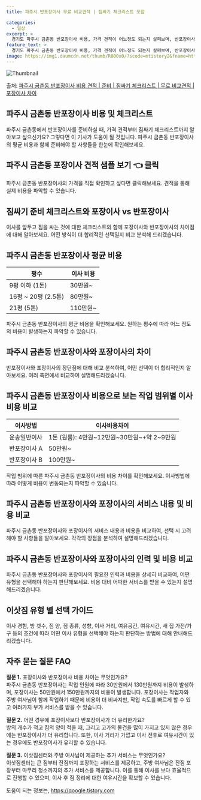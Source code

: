 ```yaml
---
title: 파주시 반포장이사 무료 비교견적 | 짐싸기 체크리스트 포함

categories:
  - 일상
excerpt: >
  경기도 파주시 금촌동 반포장이사 비용, 가격 견적이 어느정도 되는지 살펴보며, 반포장이사를 준비함에 있어 짐싸기 준비 체크리스트가 무엇인지 보겠습니다. 마지막으로 포장이사와 차이점을 통해 무료 비교견적으로 어떤 것이 더 합리적인 선택인지 공유 드립니다.파주시 금촌동 포장이사 견적 샘플 보기 👈 클릭파주시 금촌동 포장이사 가격 살펴보기 👈 클릭파주시 금촌동 반포장이사 평균 이사 비용평수파주시 금촌동 평균 이사 비용원룸 이사9평 이하 (1톤)30만원~투룸/쓰리룸 이사16평 ~ 20평 (2.5톤)80만원~쓰리룸 이사21평 (5톤) ~110만원~우리집 무료 이사견적 받기 👈 클릭포장 vs 반포장: 이사 방법 비교이사 방법에는 포장과 반포장이라는 두 가지 주요 선택지가 있습니다.포장이사: 이사하려는 짐 전체..
feature_text: >
  경기도 파주시 금촌동 반포장이사 비용, 가격 견적이 어느정도 되는지 살펴보며, 반포장이사를 준비함에 있어 짐싸기 준비 체크리스트가 무엇인지 보겠습니다. 마지막으로 포장이사와 차이점을 통해 무료 비교견적으로 어떤 것이 더 합리적인 선택인지 공유 드립니다.파주시 금촌동 포장이사 견적 샘플 보기 👈 클릭파주시 금촌동 포장이사 가격 살펴보기 👈 클릭파주시 금촌동 반포장이사 평균 이사 비용평수파주시 금촌동 평균 이사 비용원룸 이사9평 이하 (1톤)30만원~투룸/쓰리룸 이사16평 ~ 20평 (2.5톤)80만원~쓰리룸 이사21평 (5톤) ~110만원~우리집 무료 이사견적 받기 👈 클릭포장 vs 반포장: 이사 방법 비교이사 방법에는 포장과 반포장이라는 두 가지 주요 선택지가 있습니다.포장이사: 이사하려는 짐 전체..
image: https://img1.daumcdn.net/thumb/R800x0/?scode=mtistory2&fname=https%3A%2F%2Fblog.kakaocdn.net%2Fdn%2FbhpF9Q%2FbtsHctsBsRY%2FLrqIRtEkjcqYeSRbicFMf0%2Fimg.webp
---
```


![Thumbnail](https://img1.daumcdn.net/thumb/R800x0/?scode=mtistory2&fname=https%3A%2F%2Fblog.kakaocdn.net%2Fdn%2FbhpF9Q%2FbtsHctsBsRY%2FLrqIRtEkjcqYeSRbicFMf0%2Fimg.webp)

<p>출처: <a href="https://qoogle.tistory.com/9251" rel="dofollow">파주시 금촌동 반포장이사 비용 견적 | 준비 | 짐싸기 체크리스트 | 무료 비교견적 | 포장이사 차이</a> </p>

## 파주시 금촌동 반포장이사 비용 및 체크리스트

파주시 금촌동에서 반포장이사를 준비하실 때, 가격 견적부터 짐싸기 체크리스트까지 알아보고 싶으신가요? 그렇다면 이 기사가 도움이 될
것입니다. 파주시 금촌동 반포장이사의 평균 비용과 함께 준비해야 할 사항들을 한눈에 확인해보세요.

## **파주시 금촌동 포장이사 견적 샘플 보기 👈 클릭**

파주시 금촌동 반포장이사의 가격을 직접 확인하고 싶다면 클릭해보세요. 견적을 통해 실제 비용을 파악할 수 있습니다.

## **짐싸기 준비 체크리스트와 포장이사 vs 반포장이사**

이사를 앞두고 짐을 싸는 것에 대한 체크리스트와 함께 포장이사와 반포장이사의 차이점에 대해 알아보세요. 어떤 방식이 더 합리적인 선택일지
비교 분석해 드리겠습니다.

## **파주시 금촌동 반포장이사 평균 비용**

**평수** | **이사 비용**  
---|---  
9평 이하 (1톤) | 30만원~  
16평 ~ 20평 (2.5톤) | 80만원~  
21평 (5톤) | 110만원~  
  
파주시 금촌동 반포장이사의 평균 비용을 확인해보세요. 원하는 평수에 따라 어느 정도의 비용이 발생하는지 파악할 수 있습니다.

## **파주시 금촌동 반포장이사와 포장이사의 차이**

반포장이사와 포장이사의 장단점에 대해 비교 분석하여, 어떤 선택이 더 합리적인지 알아보세요. 여러 측면에서 비교하여 설명해드리겠습니다.

## **파주시 금촌동 반포장이사 비용으로 보는 작업 범위별 이사 비용 비교**

**이사방법** | **이사비용차이**  
---|---  
운송일반이사 | 1톤 (원룸): 4만원~12만원~30만원~+약 2~9만원  
반포장이사 A | 50만원~  
반포장이사 B | 100만원~  
  
작업 범위에 따른 파주시 금촌동 반포장이사의 비용 차이를 확인해보세요. 이사방법에 따라 어떻게 비용이 변동되는지 파악할 수 있습니다.

## **파주시 금촌동 반포장이사와 포장이사의 서비스 내용 및 비용 비교**

파주시 금촌동 반포장이사와 포장이사의 서비스 내용과 비용을 비교하여, 선택 시 고려해야 할 사항들을 알아보세요. 각각의 장점을 분석하여
설명해드리겠습니다.

## **파주시 금촌동 반포장이사와 포장이사의 인력 및 비용 비교**

파주시 금촌동 반포장이사와 포장이사의 필요한 인력과 비용을 상세히 비교하여, 어떤 유형을 선택해야 하는지 판단해보세요. 비용 대비 어떠한
서비스를 받을 수 있는지 설명해드리겠습니다.

## **이삿짐 유형 별 선택 가이드**

이사 경험, 방 갯수, 짐 양, 짐 종류, 성향, 이사 거리, 여유공간, 여유시간, 새 집 가전/가구 등의 조건에 따라 어떤 이사 유형을
선택해야 하는지 판단하는 방법에 대해 안내해드리겠습니다.

## **자주 묻는 질문 FAQ**

**질문 1.** 포장이사와 반포장이사 비용 차이는 무엇인가요?  
파주시 금촌동 반포장이사는 작업 인원에 따라 30만원에서 130만원까지 비용이 발생하며, 포장이사는 50만원에서 150만원까지의 비용이
발생합니다. 포장이사는 작업자와 주방 여사님이 함께 작업하기 때문에 비용이 더 비싸지만, 작업 속도를 빠르게 할 수 있고 여러가지 부가
서비스를 받을 수 있습니다.

**질문 2.** 어떤 경우에 포장이사보다 반포장이사가 더 유리한가요?  
방의 개수가 적고 짐의 양이 적을 때, 그리고 고가의 물건을 많이 가지고 있지 않은 경우에는 반포장이사가 더 유리합니다. 또한, 이사 거리가
가깝고 이사 전후로 여유시간이 있는 경우에도 반포장이사가 유리할 수 있습니다.

**질문 3.** 이삿짐센터와 주방 여사님이 제공하는 추가 서비스는 무엇인가요?  
이삿짐센터는 큰 짐부터 잔짐까지 포장하는 서비스를 제공하고, 주방 여사님은 잔짐 포장부터 마무리 청소까지의 추가 서비스를 제공합니다. 이를
통해 이사를 보다 효율적으로 진행할 수 있으며, 이사 후 짐 정리에 대한 여유시간을 확보할 수 있습니다.

 

도움이 되는 정보는, <a href="https://qoogle.tistory.com" rel="dofollow">https://qoogle.tistory.com</a>


